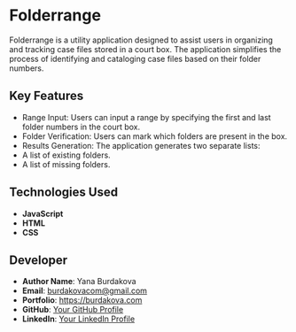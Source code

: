 # Folderrange

Folderrange is a utility application designed to assist users in organizing and tracking case files stored in a court box. The application simplifies the process of identifying and cataloging case files based on their folder numbers.

## Key Features

- Range Input: Users can input a range by specifying the first and last folder numbers in the court box.
- Folder Verification: Users can mark which folders are present in the box.
- Results Generation: The application generates two separate lists:
- A list of existing folders.
- A list of missing folders.

## Technologies Used

- **JavaScript**
- **HTML**
- **CSS**

## Developer

- **Author Name**: Yana Burdakova
- **Email**: burdakovacom@gmail.com
- **Portfolio**: https://burdakova.com
- **GitHub**: [Your GitHub Profile](https://github.com/yburdakova)
- **LinkedIn**: [Your LinkedIn Profile](https://www.linkedin.com/in/yana-burdakova/)